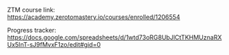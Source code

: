 ZTM course link: https://academy.zerotomastery.io/courses/enrolled/1206554

Progress tracker: https://docs.google.com/spreadsheets/d/1wtd73oRG8UbJlCtTKHMUznaRXUx5InT-sJ9fMvxF1zo/edit#gid=0

